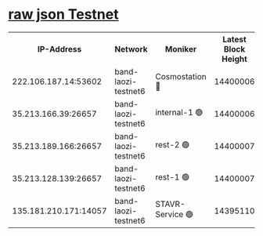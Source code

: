 
[raw json Testnet](https://rpc-check.bandt.stavr.tech/bandt/rpcbandt_result.json)
=

<table><tr><th>IP-Address</th><th>Network</th><th>Moniker</th><th>Latest Block Height</th><th>Earliest Block Height</th><th>Catching Up</th><th>Tx Index</th><th>Voting Power</th><th>Scan Time</th></tr><tr><td>222.106.187.14:53602</td><td>band-laozi-testnet6</td><td>Cosmostation 🔴</td><td>14400006</td><td>13177501</td><td>False</td><td>on</td><td>2203223</td><td>2023-12-31T16:36:40.001608244UTC</td></tr><tr><td>35.213.166.39:26657</td><td>band-laozi-testnet6</td><td>internal-1 🟢</td><td>14400006</td><td>14300006</td><td>False</td><td>on</td><td>0</td><td>2023-12-31T16:36:41.271789342UTC</td></tr><tr><td>35.213.189.166:26657</td><td>band-laozi-testnet6</td><td>rest-2 🟢</td><td>14400007</td><td>14300007</td><td>False</td><td>on</td><td>0</td><td>2023-12-31T16:36:42.495587063UTC</td></tr><tr><td>35.213.128.139:26657</td><td>band-laozi-testnet6</td><td>rest-1 🟢</td><td>14400007</td><td>14300007</td><td>False</td><td>on</td><td>0</td><td>2023-12-31T16:36:43.681768278UTC</td></tr><tr><td>135.181.210.171:14057</td><td>band-laozi-testnet6</td><td>STAVR-Service 🟢</td><td>14395110</td><td>14394001</td><td>False</td><td>on</td><td>0</td><td>2023-12-31T16:36:38.629342159UTC</td></tr></table>

